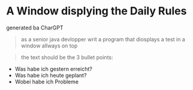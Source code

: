 # A Window displying the Daily Rules

generated ba CharGPT

> as a senior java devlopper writ a program that diosplays a test in a window allways on top

> the text should be the 3 bullet points: 
  * Was habe ich gestern erreicht?
  * Was habe ich heute geplant?
  * Wobei habe ich Probleme 
